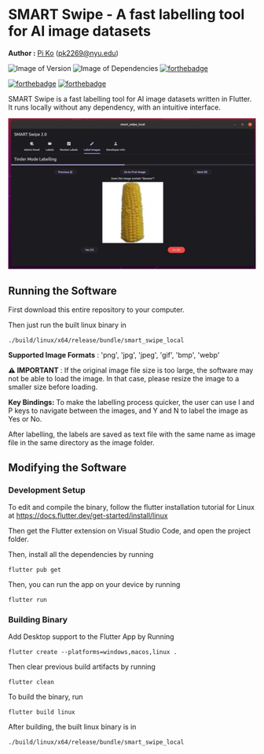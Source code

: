 # SMART Swipe - A fast labelling tool for AI image datasets
**Author :** [Pi Ko](https://paingthet.com/) ([pk2269@nyu.edu](mailto:pk2269@nyu.edu))

![Image of Version](https://img.shields.io/badge/version-v1.0-green)
![Image of Dependencies](https://img.shields.io/badge/dependencies-up%20to%20date-brightgreen)
[![forthebadge](https://forthebadge.com/images/badges/works-on-my-machine.svg)](https://forthebadge.com)

[![forthebadge](https://forthebadge.com/images/badges/made-with-flutter.svg)](https://forthebadge.com) 
[![forthebadge](https://forthebadge.com/images/badges/license-mit.svg)](https://forthebadge.com)

SMART Swipe is a fast labelling tool for AI image datasets written in Flutter. It runs locally without any dependency, with an intuitive interface.

![Demo](ui.png)

## Running the Software

First download this entire repository to your computer.

Then just run the built linux binary in
```
./build/linux/x64/release/bundle/smart_swipe_local 
```

**Supported Image Formats** : 'png', 'jpg', 'jpeg', 'gif', 'bmp', 'webp'

**⚠️ IMPORTANT** : If the original image file size is too large, the software may not be able to load the image. In that case, please resize the image to a smaller size before loading.

**Key Bindings:** To make the labelling process quicker, the user can use I and P keys to navigate between the images, and Y and N to label the image as Yes or No.

After labelling, the labels are saved as text file with the same name as image file in the same directory as the image folder.

## Modifying the Software

### Development Setup

To edit and compile the binary, follow the flutter installation tutorial for Linux at https://docs.flutter.dev/get-started/install/linux

Then get the Flutter extension on Visual Studio Code, and open the project folder.

Then, install all the dependencies by running

```
flutter pub get
```

Then, you can run the app on your device by running

```
flutter run
```

### Building Binary

Add Desktop support to the Flutter App by Running

```
flutter create --platforms=windows,macos,linux .
```

Then clear previous build artifacts by running
```
flutter clean
```

To build the binary, run

```
flutter build linux
```


After building, the built linux binary is in
```
./build/linux/x64/release/bundle/smart_swipe_local 
```



